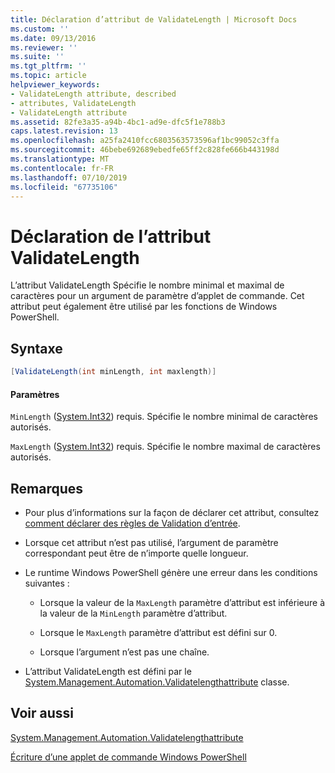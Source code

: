 ```yaml
---
title: Déclaration d’attribut de ValidateLength | Microsoft Docs
ms.custom: ''
ms.date: 09/13/2016
ms.reviewer: ''
ms.suite: ''
ms.tgt_pltfrm: ''
ms.topic: article
helpviewer_keywords:
- ValidateLength attribute, described
- attributes, ValidateLength
- ValidateLength attribute
ms.assetid: 82fe3a35-a94b-4bc1-ad9e-dfc5f1e788b3
caps.latest.revision: 13
ms.openlocfilehash: a25fa2410fcc6803563573596af1bc99052c3ffa
ms.sourcegitcommit: 46bebe692689ebedfe65ff2c828fe666b443198d
ms.translationtype: MT
ms.contentlocale: fr-FR
ms.lasthandoff: 07/10/2019
ms.locfileid: "67735106"
---
```

# <a name="validatelength-attribute-declaration"></a>Déclaration de l’attribut ValidateLength

L’attribut ValidateLength Spécifie le nombre minimal et maximal de caractères pour un argument de paramètre d’applet de commande. Cet attribut peut également être utilisé par les fonctions de Windows PowerShell.

## <a name="syntax"></a>Syntaxe

```csharp
[ValidateLength(int minLength, int maxlength)]
```

#### <a name="parameters"></a>Paramètres

`MinLength` ([System.Int32](/dotnet/api/System.Int32)) requis. Spécifie le nombre minimal de caractères autorisés.

`MaxLength` ([System.Int32](/dotnet/api/System.Int32)) requis. Spécifie le nombre maximal de caractères autorisés.

## <a name="remarks"></a>Remarques

- Pour plus d’informations sur la façon de déclarer cet attribut, consultez [comment déclarer des règles de Validation d’entrée](./how-to-validate-parameter-input.md).

- Lorsque cet attribut n’est pas utilisé, l’argument de paramètre correspondant peut être de n’importe quelle longueur.

- Le runtime Windows PowerShell génère une erreur dans les conditions suivantes :

    - Lorsque la valeur de la `MaxLength` paramètre d’attribut est inférieure à la valeur de la `MinLength` paramètre d’attribut.

    - Lorsque le `MaxLength` paramètre d’attribut est défini sur 0.

    - Lorsque l’argument n’est pas une chaîne.

- L’attribut ValidateLength est défini par le [System.Management.Automation.Validatelengthattribute](/dotnet/api/System.Management.Automation.ValidateLengthAttribute) classe.

## <a name="see-also"></a>Voir aussi

[System.Management.Automation.Validatelengthattribute](/dotnet/api/System.Management.Automation.ValidateLengthAttribute)

[Écriture d’une applet de commande Windows PowerShell](./writing-a-windows-powershell-cmdlet.md)
